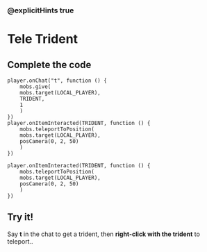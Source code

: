 ### @explicitHints true

# Tele Trident

## Complete the code

```blocks
player.onChat("t", function () {
    mobs.give(
    mobs.target(LOCAL_PLAYER),
    TRIDENT,
    1
    )
})
player.onItemInteracted(TRIDENT, function () {
    mobs.teleportToPosition(
    mobs.target(LOCAL_PLAYER),
    posCamera(0, 2, 50)
    )
})
```

```template
player.onItemInteracted(TRIDENT, function () {
    mobs.teleportToPosition(
    mobs.target(LOCAL_PLAYER),
    posCamera(0, 2, 50)
    )
})
```

## Try it!

Say **t** in the chat to get a trident, then **right-click with the trident** to teleport..

